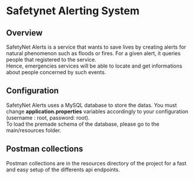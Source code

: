 # Safetynet Alerting System
## Overview
SafetyNet Alerts is a service that wants to save lives by creating alerts for natural phenomenon such as floods or fires.
For a given alert, it queries people that registered to the service. <br>
Hence, emergencies services will be able to locate and get informations about people concerned by such events.

## Configuration
SafetyNet Alerts uses a MySQL database to store the datas. You must change **application.properties** variables accordingly to your configuration (username : root, password: root). <br/>
To load the premade schema of the database, please go to the main/resources folder.

## Postman collections
Postman collections are in the resources directory of the project for a fast and easy setup of the differents api endpoints.
